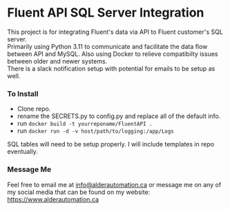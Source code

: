 # Fluent API SQL Server Integration

This project is for integrating Fluent's data via API to Fluent customer's SQL server.  
Primarily using Python 3.11 to communicate and facilitate the data flow between API and MySQL. Also using Docker to relieve compatibilty issues between older and newer systems.   
There is a slack notification setup with potential for emails to be setup as well. 

### To Install

- Clone repo.  
- rename the SECRETS.py to config.py and replace all of the default info. 
- run `docker build -t yourreponame/FluentAPI . `  
- run `docker run -d -v host/path/to/logging:/app/Logs`    
  
SQL tables will need to be setup properly. I will include templates in repo eventually.   


### Message Me  
  
Feel free to email me at info@alderautomation.ca or message me on any of my social media that can be found on my website: https://www.alderautomation.ca
